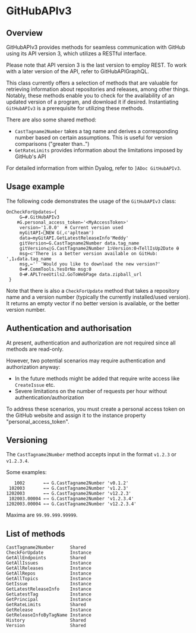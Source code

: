 # GitHubAPIv3

## Overview

GitHubAPIv3 provides methods for seamless communication with GitHub using its API version 3, which utilizes a RESTful interface.

Please note that API version 3 is the last version to employ REST. To work with a later version of the API, refer to GitHubAPIGraphQL.

This class currently offers a selection of methods that are valuable for retrieving information about repositories and releases, among other things. Notably, these methods enable you to check for the availability of an updated version of a program, and download it if desired. Instantiating `GitHubAPIv3` is a prerequisite for utilizing these methods.

There are also some shared method: 

* `CastTagname2Number` takes a tag name and derives a corresponding number based on certain assumptions. This is useful for version comparisons ("greater than..")
* `GetRateLimits` provides information about the limitations imposed by GitHub's API

For detailed information from within Dyalog, refer to `]ADoc GitHubAPIv3`.


## Usage example

The following code demonstrates the usage of the `GitHubAPIv3` class:

```
OnCheckForUpdates←{
     G←#.GitHubAPIv3
    ⍝G.personal_access_token←'<MyAccessToken>'
     version←'1.0.0'  ⍝ Current version used
     myGitAPI←⎕NEW G(,⊂'aplteam')
     data←myGitAPI.GetLatestReleaseInfo'Meddy'
     gitVersion←G.CastTagname2Number data.tag_name
     gitVersion≤⌊G.CastTagname2Number 1⊃Version:0⊣TellIsUp2Date ⍬
     msg←⊂'There is a better version available on GitHub: ',1↓data.tag_name
     msg,←'' 'Would you like to download the new version?'
     0=#.CommTools.YesOrNo msg:0
     0⊣#.APLTreeUtils2.GoToWebPage data.zipball_url
 }
```
Note that there is also a `CheckForUpdate` method that takes a repository name and a version number (typically the currently installed/used version). It returns an empty vector if no better version is available, or the better version number.

## Authentication and authorisation

At present, authentication and authorization are not required since all methods are read-only.

However, two potential scenarios may require authentication and authorization anyway:

* In the future methods might be added that require write access like `CreateIssue` etc.
* Severe limitations on the number of requests per hour without authentication/authorization

To address these scenarios, you must create a personal access token on the GitHub website and assign it to the instance property "personal_access_token".


## Versioning

The `CastTagname2Number` method accepts input in the format `v1.2.3` or `v1.2.3.4`.

Some examples:

```
   1002       ←→ G.CastTagname2Number 'v0.1.2'
 102003       ←→ G.CastTagname2Number 'v1.2.3'
1202003       ←→ G.CastTagname2Number 'v12.2.3'
 102003.00004 ←→ G.CastTagname2Number 'v1.2.3.4'
1202003.00004 ←→ G.CastTagname2Number 'v12.2.3.4'
```

Maxima are `99.99.999.99999`.

## List of methods

```
CastTagname2Number      Shared 
CheckForUpdate          Instance
GetAllEndpoints         Shared
GetAllIssues            Instance 
GetAllReleases          Instance 
GetAllRepos             Instance 
GetAllTopics            Instance 
GetIssue                Instance 
GetLatestReleaseInfo    Instance 
GetLatestTag            Instance 
GetPrincipal            Instance 
GetRateLimits           Shared
GetRelease              Instance 
GetReleaseInfoByTagName Instance 
History                 Shared 
Version                 Shared
```
